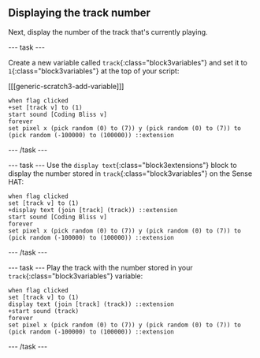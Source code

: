 ## Displaying the track number

Next, display the number of the track that's currently playing. 

--- task ---

Create a new variable called `track`{:class="block3variables"} and set it to `1`{:class="block3variables"} at the top of your script:

[[[generic-scratch3-add-variable]]]

```blocks3
when flag clicked
+set [track v] to (1)
start sound [Coding Bliss v]
forever
set pixel x (pick random (0) to (7)) y (pick random (0) to (7)) to (pick random (-100000) to (100000)) ::extension
```


--- /task ---

--- task ---
Use the `display text`{:class="block3extensions"} block to display the number stored in `track`{:class="block3variables"} on the Sense HAT:
```blocks3
when flag clicked
set [track v] to (1)
+display text (join [track] (track)) ::extension
start sound [Coding Bliss v]
forever
set pixel x (pick random (0) to (7)) y (pick random (0) to (7)) to (pick random (-100000) to (100000)) ::extension
```
--- /task ---

--- task ---
Play the track with the number stored in your `track`{:class="block3variables"} variable:
```blocks3
when flag clicked
set [track v] to (1)
display text (join [track] (track)) ::extension
+start sound (track)
forever
set pixel x (pick random (0) to (7)) y (pick random (0) to (7)) to (pick random (-100000) to (100000)) ::extension
```
--- /task ---